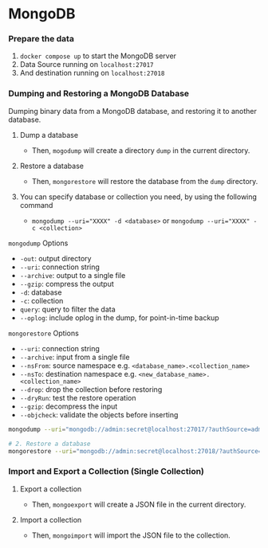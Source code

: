 # MongoDB

### Prepare the data

1. `docker compose up` to start the MongoDB server
2. Data Source running on `localhost:27017`
3. And destination running on `localhost:27018`

### Dumping and Restoring a MongoDB Database

Dumping binary data from a MongoDB database, and restoring it to another database.

1. Dump a database
   - Then, `mogodump` will create a directory `dump` in the current directory.

2. Restore a database
   - Then, `mongorestore` will restore the database from the `dump` directory.

3. You can specify database or collection you need, by using the following command
   - `mongodump --uri="XXXX" -d <database>` or `mongodump --uri="XXXX" -c <collection>`

`mongodump` Options
- `-out`: output directory
- `--uri`: connection string
- `--archive`: output to a single file
- `--gzip`: compress the output
- `-d`: database
- `-c`: collection
- `query`: query to filter the data
- `--oplog`: include oplog in the dump, for point-in-time backup

`mongorestore` Options
- `--uri`: connection string
- `--archive`: input from a single file
- `--nsFrom`: source namespace e.g. `<database_name>.<collection_name>`
- `--nsTo`: destination namespace e.g. `<new_database_name>.<collection_name>`
- `--drop`: drop the collection before restoring
- `--dryRun`: test the restore operation
- `--gzip`: decompress the input
- `--objcheck`: validate the objects before inserting

```bash {"id":"01HZPR6NWZ1V9J18DDPG1SSMPM"}
mongodump --uri="mongodb://admin:secret@localhost:27017/?authSource=admin"

# 2. Restore a database
mongorestore --uri="mongodb://admin:secret@localhost:27018/?authSource=admin"
```

### Import and Export a Collection (Single Collection)

1. Export a collection
   - Then, `mongoexport` will create a JSON file in the current directory.

2. Import a collection
   - Then, `mongoimport` will import the JSON file to the collection.
